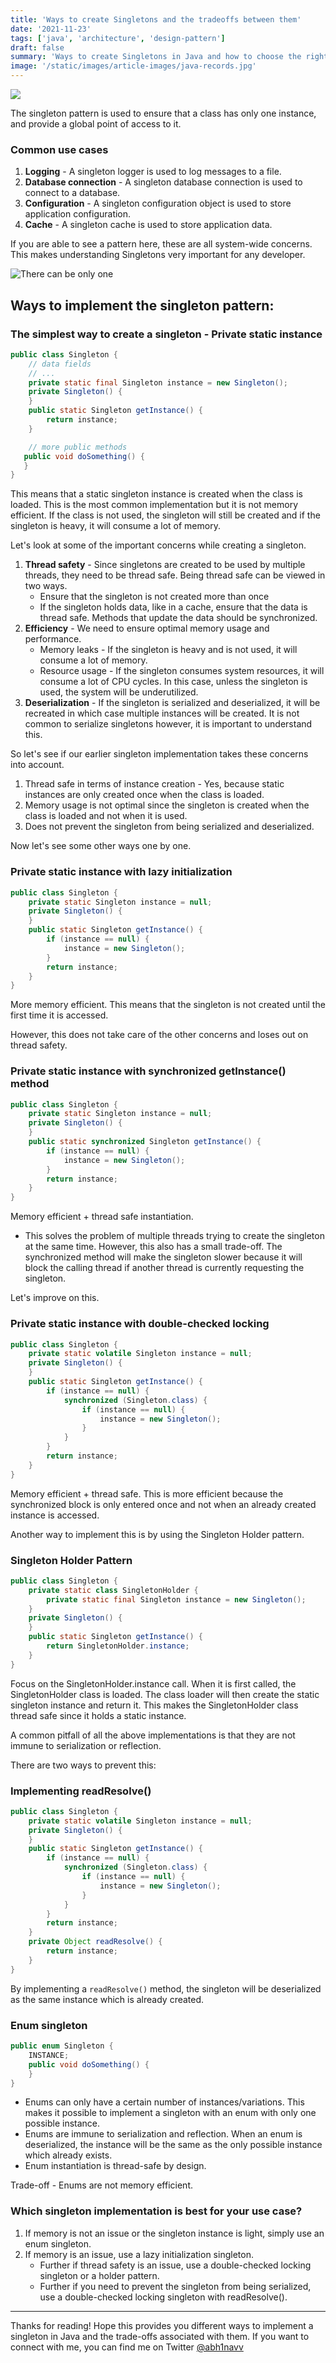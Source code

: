 ```yaml
---
title: 'Ways to create Singletons and the tradeoffs between them'
date: '2021-11-23'
tags: ['java', 'architecture', 'design-pattern']
draft: false
summary: 'Ways to create Singletons in Java and how to choose the right approach'
image: '/static/images/article-images/java-records.jpg'
---
```


![](https://dev-to-uploads.s3.amazonaws.com/uploads/articles/booj7ek286dwl9js87fz.png)

The singleton pattern is used to ensure that a class has only one instance, and provide a global point of access to it.

### Common use cases

1. **Logging** - A singleton logger is used to log messages to a file.
2. **Database connection** - A singleton database connection is used to connect to a database.
3. **Configuration** - A singleton configuration object is used to store application configuration.
4. **Cache** - A singleton cache is used to store application data.

If you are able to see a pattern here, these are all system-wide concerns.
This makes understanding Singletons very important for any developer.

![There can be only one](https://i.giphy.com/media/5rjEsJnmsUF2CxGg5e/giphy.gif)

## Ways to implement the singleton pattern:

### The simplest way to create a singleton - Private static instance

```java
public class Singleton {
    // data fields
    // ...
    private static final Singleton instance = new Singleton();
    private Singleton() {
    }
    public static Singleton getInstance() {
        return instance;
    }

    // more public methods
   public void doSomething() {
   }
}
```

This means that a static singleton instance is created when the class is loaded.
This is the most common implementation but it is not memory efficient. If the class is not used, the singleton will still be created and if the singleton is heavy, it will consume a lot of memory.

Let's look at some of the important concerns while creating a singleton.

1. **Thread safety** - Since singletons are created to be used by multiple threads, they need to be thread safe. Being thread safe can be viewed in two ways.
   - Ensure that the singleton is not created more than once
   - If the singleton holds data, like in a cache, ensure that the data is thread safe. Methods that update the data should be synchronized.
2. **Efficiency** - We need to ensure optimal memory usage and performance.
   - Memory leaks - If the singleton is heavy and is not used, it will consume a lot of memory.
   - Resource usage - If the singleton consumes system resources, it will consume a lot of CPU cycles. In this case, unless the singleton is used, the system will be underutilized.
3. **Deserialization** - If the singleton is serialized and deserialized, it will be recreated in which case multiple instances will be created. It is not common to serialize singletons however, it is important to understand this.

So let's see if our earlier singleton implementation takes these concerns into account.

1. Thread safe in terms of instance creation - Yes, because static instances are only created once when the class is loaded.
2. Memory usage is not optimal since the singleton is created when the class is loaded and not when it is used.
3. Does not prevent the singleton from being serialized and deserialized.

Now let's see some other ways one by one.

### Private static instance with lazy initialization

```java
public class Singleton {
    private static Singleton instance = null;
    private Singleton() {
    }
    public static Singleton getInstance() {
        if (instance == null) {
            instance = new Singleton();
        }
        return instance;
    }
}
```

More memory efficient.
This means that the singleton is not created until the first time it is accessed.

However, this does not take care of the other concerns and loses out on thread safety.

### Private static instance with synchronized getInstance() method

```java
public class Singleton {
    private static Singleton instance = null;
    private Singleton() {
    }
    public static synchronized Singleton getInstance() {
        if (instance == null) {
            instance = new Singleton();
        }
        return instance;
    }
}
```

Memory efficient + thread safe instantiation.

- This solves the problem of multiple threads trying to create the singleton at the same time. However, this also has a small trade-off. The synchronized method will make the singleton slower because it will block the calling thread if another thread is currently requesting the singleton.

Let's improve on this.

### Private static instance with double-checked locking

```java
public class Singleton {
    private static volatile Singleton instance = null;
    private Singleton() {
    }
    public static Singleton getInstance() {
        if (instance == null) {
            synchronized (Singleton.class) {
                if (instance == null) {
                    instance = new Singleton();
                }
            }
        }
        return instance;
    }
}
```

Memory efficient + thread safe.
This is more efficient because the synchronized block is only entered once and not when an already created instance is accessed.

Another way to implement this is by using the Singleton Holder pattern.

### Singleton Holder Pattern

```java
public class Singleton {
    private static class SingletonHolder {
        private static final Singleton instance = new Singleton();
    }
    private Singleton() {
    }
    public static Singleton getInstance() {
        return SingletonHolder.instance;
    }
}
```

Focus on the SingletonHolder.instance call. When it is first called, the SingletonHolder class is loaded.
The class loader will then create the static singleton instance and return it.
This makes the SingletonHolder class thread safe since it holds a static instance.

A common pitfall of all the above implementations is that they are not immune to serialization or reflection.

There are two ways to prevent this:

### Implementing readResolve()

```java
public class Singleton {
    private static volatile Singleton instance = null;
    private Singleton() {
    }
    public static Singleton getInstance() {
        if (instance == null) {
            synchronized (Singleton.class) {
                if (instance == null) {
                    instance = new Singleton();
                }
            }
        }
        return instance;
    }
    private Object readResolve() {
        return instance;
    }
}
```

By implementing a `readResolve()` method, the singleton will be deserialized as the same instance which is already created.

### Enum singleton

```java
public enum Singleton {
    INSTANCE;
    public void doSomething() {
    }
}
```

- Enums can only have a certain number of instances/variations. This makes it possible to implement a singleton with an enum with only one possible instance.
- Enums are immune to serialization and reflection. When an enum is deserialized, the instance will be the same as the only possible instance which already exists.
- Enum instantiation is thread-safe by design.

Trade-off - Enums are not memory efficient.

### Which singleton implementation is best for your use case?

1. If memory is not an issue or the singleton instance is light, simply use an enum singleton.
2. If memory is an issue, use a lazy initialization singleton.
   - Further if thread safety is an issue, use a double-checked locking singleton or a holder pattern.
   - Further if you need to prevent the singleton from being serialized, use a double-checked locking singleton with readResolve().

---

Thanks for reading! Hope this provides you different ways to implement a singleton in Java and the trade-offs associated with them.
If you want to connect with me, you can find me on Twitter [@abh1navv](https://twitter.com/abh1navv)

